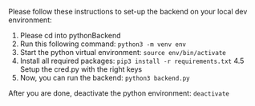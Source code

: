 Please follow these instructions to set-up the backend on your local dev environment:

1. Please cd into pythonBackend
2. Run this following command: `python3 -m venv env`
3. Start the python virtual environment: `source env/bin/activate`
4. Install all required packages: `pip3 install -r requirements.txt`
4.5 Setup the cred.py with the right keys
5. Now, you can run the backend: `python3 backend.py`


After you are done, deactivate the python environment: `deactivate`


